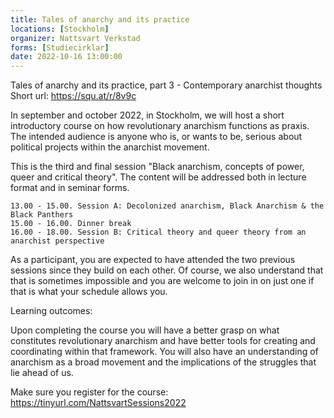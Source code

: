 ```yaml
---
title: Tales of anarchy and its practice
locations: [Stockholm]
organizer: Nattsvart Verkstad
forms: [Studiecirklar]
date: 2022-10-16 13:00:00
---
```

Tales of anarchy and its practice, part 3 - Contemporary anarchist thoughts
Short url: https://squ.at/r/8v9c

In september and october 2022, in Stockholm, we will host a short introductory course on how revolutionary anarchism functions as praxis. The intended audience is anyone who is, or wants to be, serious about political projects within the anarchist movement. 

This is the third and final session "Black anarchism, concepts of power, queer and critical theory".
The content will be addressed both in lecture format and in seminar forms.

	13.00 - 15.00. Session A: Decolonized anarchism, Black Anarchism & the Black Panthers
	15.00 - 16.00. Dinner break
	16.00 - 18.00. Session B: Critical theory and queer theory from an anarchist perspective

As a participant, you are expected to have attended the two previous sessions since they build on each other. Of course, we also understand that that is sometimes impossible and you are welcome to join in on just one if that is what your schedule allows you.

Learning outcomes:

Upon completing the course you will have a better grasp on what constitutes revolutionary anarchism and have better tools for creating and coordinating within that framework. You will also have an understanding of anarchism as a broad movement and the implications of the struggles that lie ahead of us. 

Make sure you register for the course: https://tinyurl.com/NattsvartSessions2022
